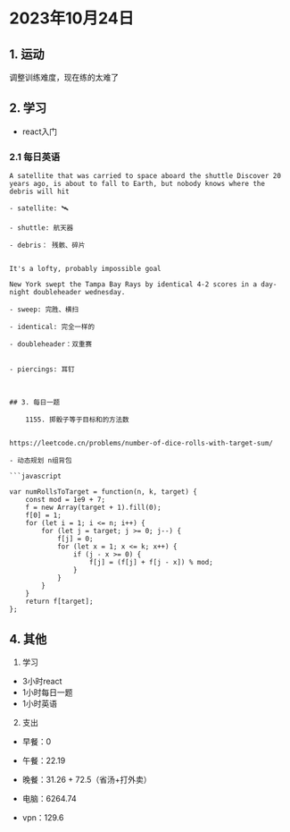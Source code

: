# 2023年10月24日

## 1. 运动

调整训练难度，现在练的太难了

## 2. 学习

- react入门

### 2.1 每日英语

```
A satellite that was carried to space aboard the shuttle Discover 20 years ago, is about to fall to Earth, but nobody knows where the debris will hit

- satellite: 🛰

- shuttle: 航天器

- debris： 残骸、碎片

```



```

It's a lofty, probably impossible goal

```

```
New York swept the Tampa Bay Rays by identical 4-2 scores in a day-night doubleheader wednesday. 

- sweep: 完胜、横扫

- identical: 完全一样的

- doubleheader：双重赛


- piercings: 耳钉



## 3. 每日一题

    1155. 掷骰子等于目标和的方法数


https://leetcode.cn/problems/number-of-dice-rolls-with-target-sum/

- 动态规划 n组背包

```javascript

var numRollsToTarget = function(n, k, target) {
    const mod = 1e9 + 7;
    f = new Array(target + 1).fill(0);
    f[0] = 1;
    for (let i = 1; i <= n; i++) {
        for (let j = target; j >= 0; j--) {
            f[j] = 0;
            for (let x = 1; x <= k; x++) {
                if (j - x >= 0) {
                    f[j] = (f[j] + f[j - x]) % mod;
                }
            }
        }
    }
    return f[target];
};

```

## 4. 其他

1. 学习

- 3小时react
- 1小时每日一题
- 1小时英语

2. 支出

- 早餐：0

- 午餐：22.19 

- 晚餐：31.26 + 72.5（省汤+打外卖）

- 电脑：6264.74

- vpn：129.6